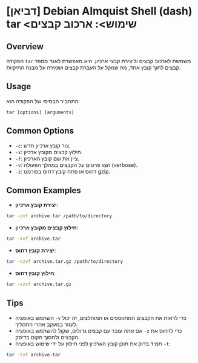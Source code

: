# [דביאן] Debian Almquist Shell (dash) tar <שימוש>: ארכוב קבצים

## Overview
הפקודה `tar` משמשת לארכוב קבצים וליצירת קבצי ארכיון. היא מאפשרת לאגד מספר קבצים לתוך קובץ אחד, מה שמקל על העברת קבצים ושמירה על מבנה התיקיות.

## Usage
התחביר הבסיסי של הפקודה הוא:
```
tar [options] [arguments]
```

## Common Options
- `-c`: צור קובץ ארכיון חדש.
- `-x`: חילוץ קבצים מקובץ ארכיון.
- `-f`: ציין את שם קובץ הארכיון.
- `-v`: הצג פרטים על הקבצים במהלך הפעולה (verbose).
- `-z`: דחוס או פתח קובץ דחוס בפורמט gzip.

## Common Examples
- **יצירת קובץ ארכיון**:
```bash
tar -cvf archive.tar /path/to/directory
```

- **חילוץ קבצים מקובץ ארכיון**:
```bash
tar -xvf archive.tar
```

- **יצירת קובץ דחוס**:
```bash
tar -czvf archive.tar.gz /path/to/directory
```

- **חילוץ קובץ דחוס**:
```bash
tar -xzvf archive.tar.gz
```

## Tips
- השתמש באופציה `-v` כדי לראות את הקבצים המתווספים או המוחלצים, זה יכול לעזור במעקב אחרי התהליך.
- אם אתה עובד עם קבצים גדולים, שקול להשתמש באופציה `-z` כדי לדחוס את הקבצים ולחסוך מקום בדיסק.
- תמיד בדוק את תוכן קובץ הארכיון לפני חילוץ על ידי שימוש באופציה `-t`:
```bash
tar -tvf archive.tar
```